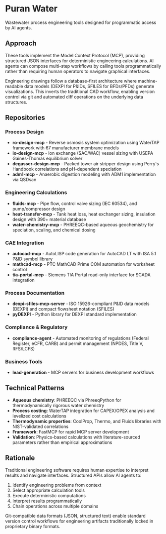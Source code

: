 # Puran Water

Wastewater process engineering tools designed for programmatic access by AI agents.

## Approach

These tools implement the Model Context Protocol (MCP), providing structured JSON interfaces for deterministic engineering calculations. AI agents can compose multi-step workflows by calling tools programmatically rather than requiring human operators to navigate graphical interfaces.

Engineering drawings follow a database-first architecture where machine-readable data models (DEXPI for P&IDs, SFILES for BFDs/PFDs) generate visualizations. This inverts the traditional CAD workflow, enabling version control via git and automated diff operations on the underlying data structures.

## Repositories

### Process Design
- **ro-design-mcp** - Reverse osmosis system optimization using WaterTAP framework with 67 manufacturer membrane models
- **ix-design-mcp** - Ion exchange (SAC/WAC) vessel sizing with USEPA Gaines-Thomas equilibrium solver
- **degasser-design-mcp** - Packed tower air stripper design using Perry's Handbook correlations and pH-dependent speciation
- **adm1-mcp** - Anaerobic digestion modeling with ADM1 implementation via QSDsan

### Engineering Calculations
- **fluids-mcp** - Pipe flow, control valve sizing (IEC 60534), and pump/compressor design
- **heat-transfer-mcp** - Tank heat loss, heat exchanger sizing, insulation design with 390+ material database
- **water-chemistry-mcp** - PHREEQC-based aqueous geochemistry for speciation, scaling, and chemical dosing

### CAE Integration
- **autocad-mcp** - AutoLISP code generation for AutoCAD LT with ISA 5.1 P&ID symbol library
- **mathcad-mcp** - PTC MathCAD Prime COM automation for worksheet control
- **tia-portal-mcp** - Siemens TIA Portal read-only interface for SCADA integration

### Process Documentation
- **dexpi-sfiles-mcp-server** - ISO 15926-compliant P&ID data models (DEXPI) and compact flowsheet notation (SFILES)
- **pyDEXPI** - Python library for DEXPI standard implementation

### Compliance & Regulatory
- **compliance-agent** - Automated monitoring of regulations (Federal Register, eCFR, CARB) and permit management (NPDES, Title V, RFS/LCFS)

### Business Tools
- **lead-generation** - MCP servers for business development workflows

## Technical Patterns

- **Aqueous chemistry**: PHREEQC via PhreeqPython for thermodynamically rigorous water chemistry
- **Process costing**: WaterTAP integration for CAPEX/OPEX analysis and levelized cost calculations
- **Thermodynamic properties**: CoolProp, Thermo, and Fluids libraries with NIST-validated correlations
- **Framework**: FastMCP for rapid MCP server development
- **Validation**: Physics-based calculations with literature-sourced parameters rather than empirical approximations

## Rationale

Traditional engineering software requires human expertise to interpret results and navigate interfaces. Structured APIs allow AI agents to:
1. Identify engineering problems from context
2. Select appropriate calculation tools
3. Execute deterministic computations
4. Interpret results programmatically
5. Chain operations across multiple domains

Git-compatible data formats (JSON, structured text) enable standard version control workflows for engineering artifacts traditionally locked in proprietary binary formats.
